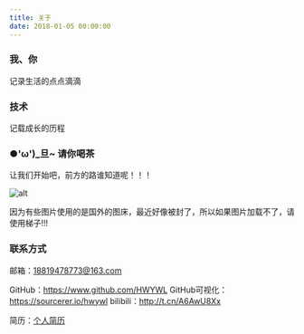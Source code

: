 ```yaml
---
title: 关于
date: 2018-01-05 00:00:00
---
```

### 我、你

记录生活的点点滴滴

### 技术

记载成长的历程

### ●'ω')_旦~ 请你喝茶
让我们开始吧，前方的路谁知道呢！！！

![alt](https://s2.ax1x.com/2020/02/26/3UMr01.jpg)

因为有些图片使用的是国外的图床，最近好像被封了，所以如果图片加载不了，请使用梯子!!!

### 联系方式
邮箱：18819478773@163.com

GitHub：https://www.github.com/HWYWL
GitHub可视化：https://sourcerer.io/hwywl
bilibili：http://t.cn/A6AwU8Xx

简历：[个人简历](http://134.175.35.133:9001)